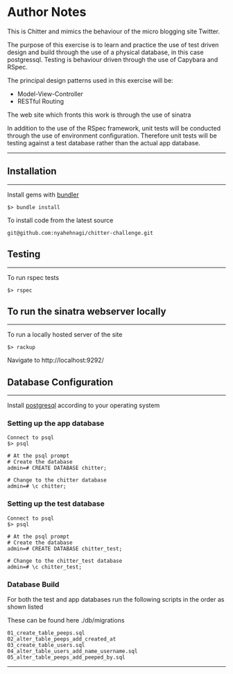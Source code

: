 # Author Notes

This is Chitter and mimics the behaviour of the micro blogging site Twitter.

The purpose of this exercise is to learn and practice the use of test driven design and build through the
use of a physical database, in this case postgressql. Testing is behaviour driven through the use of Capybara and RSpec. 

The principal design patterns used in this exercise will be:

- Model-View-Controller
- RESTful Routing

The web site which fronts this work is through the use of sinatra

In addition to the use of the RSpec framework, unit tests will be conducted through the use of environment configuration. Therefore unit tests will be testing against a test database rather than the actual app database.

----------------------
## Installation
----------------------
Install gems with [bundler](https://bundler.io/ "bundler") 
~~~~
$> bundle install 
~~~~
To install code from the latest source
~~~~
git@github.com:nyahehnagi/chitter-challenge.git
~~~~
## Testing
-----------------------
To run rspec tests
~~~~
$> rspec
~~~~


## To run the sinatra webserver locally
-----------------------
To run a locally hosted server of the site
~~~~
$> rackup
~~~~

Navigate to http://localhost:9292/

## Database Configuration
----------------------
Install [postgresql](https://www.postgresql.org/download/ "postgresql")  according to your operating system

### Setting up the app database
~~~~
Connect to psql
$> psql

# At the psql prompt
# Create the database
admin=# CREATE DATABASE chitter;

# Change to the chitter database
admin=# \c chitter;
~~~~

### Setting up the test database
~~~~
Connect to psql
$> psql

# At the psql prompt
# Create the database
admin=# CREATE DATABASE chitter_test;

# Change to the chitter_test database
admin=# \c chitter_test;
~~~~

### Database Build

For both the test and app databases run the following scripts in the order as shown listed

These can be found here ./db/migrations
~~~~
01_create_table_peeps.sql
02_alter_table_peeps_add_created_at
03_create_table_users.sql
04_alter_table_users_add_name_username.sql
05_alter_table_peeps_add_peeped_by.sql
~~~~

----------------------
